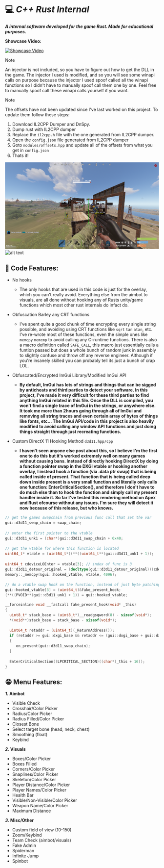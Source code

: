 # 💻 ***C++ Rust Internal***
***A internal software developed for the game Rust. Made for educational purposes.***

**Showcase Video:**

[![Showcase Video](https://img.youtube.com/vi/b5nBIwMBYVQ/0.jpg)](https://www.youtube.com/watch?v=b5nBIwMBYVQ)

> [!NOTE]
> An injector is not included, so you have to figure out how to get the DLL in the game. The injector I used is modified, and so you will see some winapi calls on purpose because the injector I used spoof called all the winapi functions so I didn't have to manually spoof call them one by one. Feel free to manually spoof call these winapi calls yourself if you want. 

> [!NOTE]
> The offsets have not been updated since I've last worked on this project. To update them follow these steps:
> 1. Download IL2CPP Dumper and DnSpy.
> 2. Dump rust with IL2CPP dumper
> 3. Replace the `il2cpp.h` file with the one generated from IL2CPP dumper.
> 4. Open the `config.json` file generated from IL2CPP dumper
> 5. Goto `modules/offsets.hpp` and update all of the offsets from what you get in `config.json`
> 6. Thats it! 

![alt text](https://github.com/xo1337/cpp-rust-internal/blob/main/images/rust_internal_1.png)
![alt text](https://github.com/xo1337/cpp-rust-internal/blob/main/images/rust_internal_2.png)

## 🧰 Code Features:
- No hooks
  - The only hooks that are used in this code is just for the overlay, which you can't really avoid. Everything else from the aimbot to visuals, are all done without hooking any of Rusts unity/game functions which most other rust internals do infact do.

- Obfuscation Barley any CRT functions
  - I've spent quite a good chunk of time encrypting every single string possible, and avoiding using CRT functions like `sqrt` `tan` `atan`, etc. I've re-wrote most of these functions, even the simple ones like `memcpy` `memcmp` to avoid calling any C-runtime functions. There is also a macro definition called `SAFE_CALL`, this macro just essentially calls a funtion passed but does a whole bunch of random junk in assembly to slightly confuse and throw off any reverse engineer. Although if you're insanely skilled you can probably tell its just a bunch of crap LOL.
  
- Obfuscated/Encrypted ImGui Library/Modified ImGui API
   - **By default, ImGui has lots of strings and things that can be sigged by anticheats and third parties to detect your software. In this project, I've made it very difficult for these third parties to find anything ImGui related in this file. Once the DLL is compiled, you won't find a single trace of ImGui in the strings, or anywhere else. It took me more than 2hours going through all of ImGui and removing all string traces and even certain array of bytes of things like fonts, etc... The ImGui API/code in this project is also heavily modified to avoid calling any window API functions and just doing things straight through just recreating functions.**

- Custom DirectX 11 Hooking Method `d3d11.hpp/cpp`
    - **I haven't seen anyone else post about this, so I believe I'm the first one to do this but it's worked extremely well on many games without causing bans. Instead of directly hooking DirectX by doing a function pointer swap in the DXGI vtable or hooking another overlay, I instead hook a function (via .data ptr swap) that is being called inside of present. That function that is being called deep down inside present is a very small function and literally only calls one function: EnterCriticalSection(), and therefore I don't have to do much else than to hook the function and simply call my present handler inside it. So far I've tested this rendering method on Apex and Rust ofcourse without any issues. I'm sure they will detect it now because of this release, but who knows.**
```cpp
// get the games swapchain from previous func call that set the var
gui::d3d11_swap_chain = swap_chain;

// enter the first pointer to the vtable
gui::d3d11_unk1 = (char*)gui::d3d11_swap_chain + 0x40;

// get the vtable for where this function is located
uint64_t* vtable = (uint64_t*)(**((uint64_t**)gui::d3d11_unk1 + 1));

uint64_t cdeviceLOEnter = vtable[3]; // index of func is 3
gui::d3d11_detour_original = (decltype(gui::d3d11_detour_original))(cdeviceLOEnter);
memory::_memcpy(&gui::hooked_vtable, vtable, 4096);

// do a vtable swap hook on the function, instead of just byte patching
gui::hooked_vtable[3] = (uint64_t)&fake_present_hook;
(**((PVOID**)gui::d3d11_unk1 + 1)) = gui::hooked_vtable;
```

```cpp
__forceinline void __fastcall fake_present_hook(void* _this)
{
  uint8_t* stack_base = (uint8_t*)__readgsqword(8) - sizeof(void*);
  *(void**)stack_base = stack_base - sizeof(void*);

  uint64_t retaddr = (uint64_t)(_ReturnAddress());
  if (retaddr >= gui::dxgi_base && retaddr <= (gui::dxgi_base + gui::dxgi_size))
  {
     on_present(gui::d3d11_swap_chain);
  }

  EnterCriticalSection((LPCRITICAL_SECTION)((char*)_this + 16));
}
```

## 😁 Menu Features:
**_1._ Aimbot**
   - Visible Check
   - Crosshair/Color Picker
   - Radius/Color Picker
   - Radius Filled/Color Picker
   - Closest Bone
   - Select target bone (head, neck, chest)
   - Smoothing (float)
   - Keybind
     
**_2._ Visuals**
   - Boxes/Color Picker
   - Boxes Filled
   - Corners/Color Picker
   - Snaplines/Color Picker
   - Skeleton/Color Picker
   - Player Distance/Color Picker
   - Player Names/Color Picker
   - Health Bar
   - Visible/Non-Visible/Color Picker
   - Weapon Name/Color Picker
   - Maximum Distance

**_3._ Misc/Other**
   - Custom field of view (10-150)
   - Zoom/Keybind
   - Team Check (aimbot/visuals)
   - Fake Admin
   - Spiderman
   - Infinite Jump
   - Spinbot
